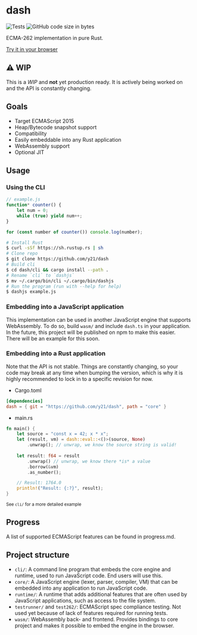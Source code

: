# dash
![Tests](https://github.com/y21/dash/actions/workflows/test.yml/badge.svg)
![GitHub code size in bytes](https://img.shields.io/github/languages/code-size/y21/dash)

ECMA-262 implementation in pure Rust. 

[Try it in your browser](http://dash.y21_.repl.co/)


## ⚠️ WIP
This is a *WIP* and **not** yet production ready. It is actively being worked on and the API is constantly changing.

## Goals
- Target ECMAScript 2015
- Heap/Bytecode snapshot support
- Compatibility
- Easily embeddable into any Rust application
- WebAssembly support
- Optional JIT

## Usage
### Using the CLI
```js
// example.js
function* counter() {
    let num = 0;
    while (true) yield num++;
}

for (const number of counter()) console.log(number);
```
```sh
# Install Rust
$ curl -sSf https://sh.rustup.rs | sh
# Clone repo
$ git clone https://github.com/y21/dash
# Build cli
$ cd dash/cli && cargo install --path .
# Rename `cli` to `dashjs`
$ mv ~/.cargo/bin/cli ~/.cargo/bin/dashjs
# Run the program (run with --help for help)
$ dashjs example.js
```
### Embedding into a JavaScript application
This implementation can be used in another JavaScript engine that supports WebAssembly. To do so, build `wasm/` and include `dash.ts` in your application. In the future, this project will be published on npm to make this easier. There will be an example for this soon.

### Embedding into a Rust application
Note that the API is not stable. Things are constantly changing, so your code may break at any time when bumping the version, which is why it is highly recommended to lock in to a specific revision for now.

- Cargo.toml
```toml
[dependencies]
dash = { git = "https://github.com/y21/dash", path = "core" }
```
- main.rs
```rs
fn main() {
    let source = "const x = 42; x * x";
    let (result, vm) = dash::eval::<()>(source, None)
        .unwrap(); // unwrap, we know the source string is valid!
    
    let result: f64 = result
        .unwrap() // unwrap, we know there *is* a value
        .borrow(&vm)
        .as_number();

    // Result: 1764.0
    println!("Result: {:?}", result);
}
```
<sub>See `cli/` for a more detailed example</sub>

## Progress
A list of supported ECMAScript features can be found in progress.md.

## Project structure
- `cli/`: A command line program that embeds the core engine and runtime, used to run JavaScript code. End users will use this. 
- `core/`: A JavaScript engine (lexer, parser, compiler, VM) that can be embedded into any application to run JavaScript code.
- `runtime/`: A runtime that adds additional features that are often used by JavaScript applications, such as access to the file system.
- `testrunner/` and `test262/`: ECMAScript spec compliance testing. Not used yet because of lack of features required for running tests.
- `wasm/`: WebAssembly back- and frontend. Provides bindings to core project and makes it possible to embed the engine in the browser.